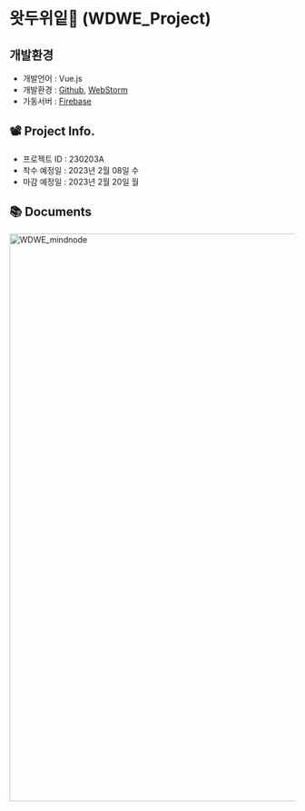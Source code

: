 # 왓두위잍🍚 (WDWE_Project)



## 개발환경
- 개발언어 : Vue.js
- 개발환경 : [Github](https://github.com/), [WebStorm](https://www.jetbrains.com/webstorm/)
- 가동서버 : [Firebase](https://firebase.google.com/)

## 📽️ Project Info.

- 프로젝트 ID : 230203A
- 착수 예정일 : 2023년 2월 08일 수
- 마감 예정일 : 2023년 2월 20일 월

## 📚 Documents
<img width="1000" alt="WDWE_mindnode" src="https://user-images.githubusercontent.com/40857551/217178013-f841451d-e489-4abf-b1b0-f8ec74f0bb89.png">
